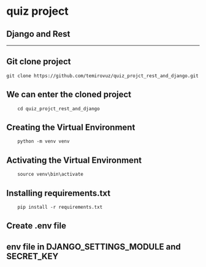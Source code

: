 # quiz project

## Django and Rest 
---
## Git clone project<br>
    git clone https://github.com/temirovuz/quiz_projct_rest_and_django.git
## We can enter the cloned project
        cd quiz_projct_rest_and_django
## Creating the Virtual Environment
        python -m venv venv
## Activating the Virtual Environment
        source venv\bin\activate
##  Installing requirements.txt
        pip install -r requirements.txt

## Create .env file 
## env file in DJANGO_SETTINGS_MODULE and SECRET_KEY 



